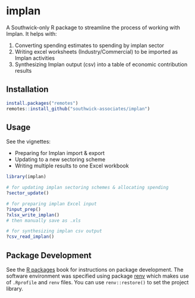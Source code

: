 
# implan

A Southwick-only R package to streamline the process of working with Implan. It helps with:

1. Converting spending estimates to spending by implan sector
2. Writing excel worksheets (Industry/Commercial) to be imported as Implan activities
3. Synthesizing Implan output (csv) into a table of economic contribution results

## Installation

```r
install.packages("remotes")
remotes::install_github("southwick-associates/implan")
```

## Usage

See the vignettes:

- Preparing for Implan import & export
- Updating to a new sectoring scheme 
- Writing multiple results to one Excel workbook

```r
library(implan)

# for updating implan sectoring schemes & allocating spending
?sector_update()

# for preparing implan Excel input
?input_prep()
?xlsx_write_implan()
# then manually save as .xls

# for synthesizing implan csv output
?csv_read_implan()
```

## Package Development

See the [R packages](http://r-pkgs.had.co.nz/) book for instructions on package development. The software environment was specified using package [renv](https://rstudio.github.io/renv/index.html) which makes use of `.Rprofile` and `renv` files. You can use `renv::restore()` to set the project library.

